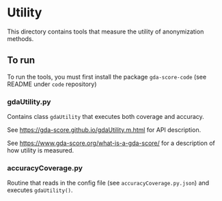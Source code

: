 # Utility

This directory contains tools that measure the utility of anonymization methods.

## To run

To run the tools, you must first install the package `gda-score-code` (see README under `code` repository)

### gdaUtility.py

Contains class `gdaUtility` that executes both coverage and accuracy. 

See https://gda-score.github.io/gdaUtility.m.html for API description.

See https://www.gda-score.org/what-is-a-gda-score/ for a description of how utility is measured.

### accuracyCoverage.py

Routine that reads in the config file (see `accuracyCoverage.py.json`) and executes `gdaUtility()`.
